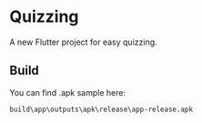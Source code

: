 # Quizzing

A new Flutter project for easy quizzing.

## Build

You can find .apk sample here:

```
build\app\outputs\apk\release\app-release.apk
```
